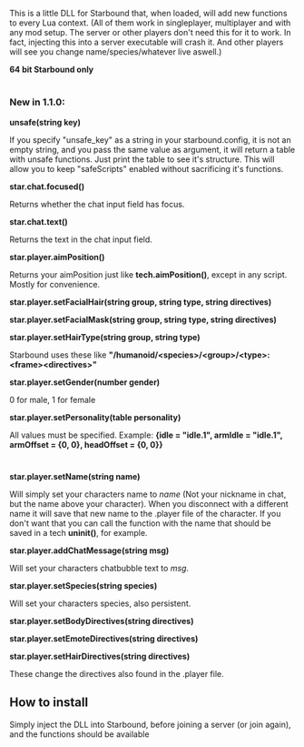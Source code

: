 This is a little DLL for Starbound that, when loaded, will add new functions to every Lua context. 
(All of them work in singleplayer, multiplayer and with any mod setup. The server or other players don't need this for it to work. In fact, injecting this into a server executable will crash it. And other players will see you change name/species/whatever live aswell.)

**64 bit Starbound only**

#

### New in 1.1.0:

**unsafe(string key)**

If you specify "unsafe_key" as a string in your starbound.config, it is not an empty string, and you pass the same value as argument, it will return a table with unsafe functions. Just print the table to see it's structure. This will allow you to keep "safeScripts" enabled without sacrificing it's functions.

**star.chat.focused()**

Returns whether the chat input field has focus.

**star.chat.text()**

Returns the text in the chat input field.

**star.player.aimPosition()**

Returns your aimPosition just like **tech.aimPosition()**, except in any script. Mostly for convenience.

**star.player.setFacialHair(string group, string type, string directives)**

**star.player.setFacialMask(string group, string type, string directives)**

**star.player.setHairType(string group, string type)**

Starbound uses these like **"/humanoid/\<species>/\<group>/\<type>:\<frame>\<directives>"**

**star.player.setGender(number gender)**

0 for male, 1 for female

**star.player.setPersonality(table personality)**

All values must be specified. Example: **{idle = "idle.1", armIdle = "idle.1", armOffset = {0, 0}, headOffset = {0, 0}}**

#

**star.player.setName(string name)**

Will simply set your characters name to *name* (Not your nickname in chat, but the name above your character). When you disconnect with a different name it will save that new name to the .player file of the character. If you don't want that you can call the function with the name that should be saved in a tech **uninit()**, for example.

**star.player.addChatMessage(string msg)**

Will set your characters chatbubble text to *msg*.

**star.player.setSpecies(string species)**

Will set your characters species, also persistent.

**star.player.setBodyDirectives(string directives)**

**star.player.setEmoteDirectives(string directives)**

**star.player.setHairDirectives(string directives)**

These change the directives also found in the .player file.

## How to install

Simply inject the DLL into Starbound, before joining a server (or join again), and the functions should be available
